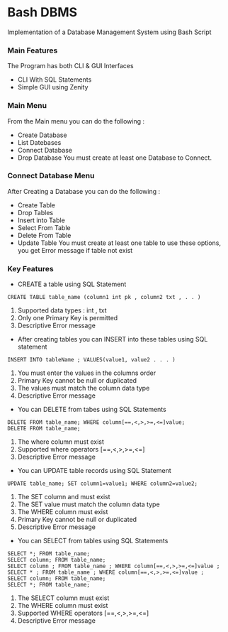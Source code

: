 # Bash DBMS
Implementation of a Database Management System using Bash Script

### Main Features 
The Program has both CLI & GUI Interfaces
* CLI With SQL Statements
* Simple GUI using Zenity

### Main Menu

From the Main menu you can do the following :
* Create Database
* List Datebases
* Connect Database
* Drop Database
You must create at least one Database to Connect.

### Connect Database Menu
After Creating a Database you can do the following :
* Create Table 
* Drop Tables
* Insert into Table
* Select From Table
* Delete From Table
* Update Table
You must create at least one table to use these options, you get Error message if table not exist

### Key Features
* CREATE a table using SQL Statement 
```
CREATE TABLE table_name (column1 int pk , column2 txt , . . )
```
1. Supported data types : int , txt 
2. Only one Primary Key is permitted
3. Descriptive Error message

* After creating tables you can INSERT into these tables using SQL statement  
```
INSERT INTO tableName ; VALUES(value1, value2 . . . )
```
1. You must enter the values in the columns order
2. Primary Key cannot be null or duplicated
3. The values must match the column data type
4. Descriptive Error message

* You can DELETE from tabes using SQL Statements  
```
DELETE FROM table_name; WHERE column[==,<,>,>=,<=]value;  
DELETE FROM table_name; 
```
1. The where column must exist
2. Supported where operators [==,<,>,>=,<=]
3. Descriptive Error message

* You can UPDATE table records using SQL Statement 
```
UPDATE table_name; SET column1=value1; WHERE column2=value2;
```
1. The SET column and must exist
2. The SET value must match the column data type
3. The WHERE column must exist
4. Primary Key cannot be null or duplicated
5. Descriptive Error message

* You can SELECT from tables using SQL Statements 
```
SELECT *; FROM table_name;
SELECT column; FROM table_name;
SELECT column ; FROM table_name ; WHERE column[==,<,>,>=,<=]value ;
SELECT * ; FROM table_name ; WHERE column[==,<,>,>=,<=]value ;
SELECT column; FROM table_name;
SELECT *; FROM table_name; 
```
1. The SELECT column must exist
3. The WHERE column must exist
4. Supported WHERE operators [==,<,>,>=,<=]
5. Descriptive Error message



 








